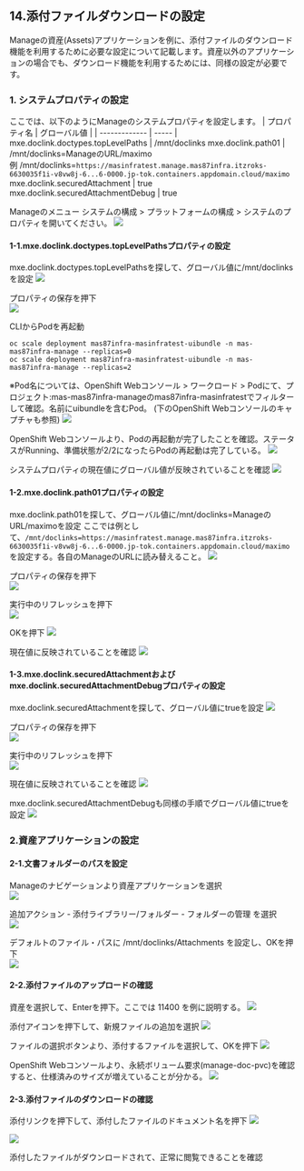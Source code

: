 ## 14.添付ファイルダウンロードの設定

Manageの資産(Assets)アプリケーションを例に、添付ファイルのダウンロード機能を利用するために必要な設定について記載します。資産以外のアプリケーションの場合でも、ダウンロード機能を利用するためには、同様の設定が必要です。

### 1. システムプロパティの設定

ここでは、以下のようにManageのシステムプロパティを設定します。
| プロパティ名       |  グローバル値 |
| ------------- | ----- |
mxe.doclink.doctypes.topLevelPaths  | /mnt/doclinks
mxe.doclink.path01  |  /mnt/doclinks=ManageのURL/maximo<br>例 /mnt/doclinks=`https://masinfratest.manage.mas87infra.itzroks-6630035f1i-v8vw8j-6...6-0000.jp-tok.containers.appdomain.cloud/maximo`
mxe.doclink.securedAttachment  | true
mxe.doclink.securedAttachmentDebug | true

Manageのメニュー システムの構成 > プラットフォームの構成 > システムのプロパティを開いてください。
![](2022-06-07-11-56-27.png)

#### 1-1.mxe.doclink.doctypes.topLevelPathsプロパティの設定
mxe.doclink.doctypes.topLevelPathsを探して、グローバル値に/mnt/doclinksを設定
![](2022-06-07-12-20-52.png)

プロパティの保存を押下  
![](2022-06-07-12-22-10.png)

CLIからPodを再起動
```
oc scale deployment mas87infra-masinfratest-uibundle -n mas-mas87infra-manage --replicas=0
oc scale deployment mas87infra-masinfratest-uibundle -n mas-mas87infra-manage --replicas=2
```
※Pod名については、OpenShift Webコンソール > ワークロード > Podにて、プロジェクト:mas-mas87infra-manageのmas87infra-masinfratestでフィルターして確認。名前にuibundleを含むPod。 (下のOpenShift Webコンソールのキャプチャも参照)
![](2022-06-07-12-22-57.png)

OpenShift Webコンソールより、Podの再起動が完了したことを確認。ステータスがRunning、準備状態が2/2になったらPodの再起動は完了している。
![](2022-06-07-12-24-32.png)

システムプロパティの現在値にグローバル値が反映されていることを確認
![](2022-06-07-12-25-22.png)

#### 1-2.mxe.doclink.path01プロパティの設定
mxe.doclink.path01を探して、グローバル値に/mnt/doclinks=ManageのURL/maximoを設定
ここでは例として、`/mnt/doclinks=https://masinfratest.manage.mas87infra.itzroks-6630035f1i-v8vw8j-6...6-0000.jp-tok.containers.appdomain.cloud/maximo`を設定する。各自のManageのURLに読み替えること。
![](2022-06-07-13-11-27.png)

プロパティの保存を押下  
![](2022-06-07-12-22-10.png)

実行中のリフレッシュを押下  
![](2022-06-07-13-12-22.png)

OKを押下
![](2022-06-07-13-13-00.png)

現在値に反映されていることを確認
![](2022-06-07-13-13-33.png)

#### 1-3.mxe.doclink.securedAttachmentおよびmxe.doclink.securedAttachmentDebugプロパティの設定
mxe.doclink.securedAttachmentを探して、グローバル値にtrueを設定
![](2022-06-07-13-15-39.png)

プロパティの保存を押下  
![](2022-06-07-12-22-10.png)

実行中のリフレッシュを押下  
![](2022-06-07-13-12-22.png)

現在値に反映されていることを確認
![](2022-06-07-13-16-45.png)

mxe.doclink.securedAttachmentDebugも同様の手順でグローバル値にtrueを設定
![](2022-06-07-13-18-09.png)

  
  
### 2.資産アプリケーションの設定

#### 2-1.文書フォルダーのパスを設定
Manageのナビゲーションより資産アプリケーションを選択  
![](2022-06-07-14-03-29.png)

追加アクション - 添付ライブラリー/フォルダー - フォルダーの管理 を選択  
![](2022-06-07-14-04-14.png)

デフォルトのファイル・パスに /mnt/doclinks/Attachments を設定し、OKを押下  
![](2022-06-07-14-04-48.png)

#### 2-2.添付ファイルのアップロードの確認
資産を選択して、Enterを押下。ここでは 11400 を例に説明する。
![](2022-06-07-14-07-00.png)

添付アイコンを押下して、新規ファイルの追加を選択
![](2022-06-07-14-07-38.png)

ファイルの選択ボタンより、添付するファイルを選択して、OKを押下
![](2022-06-07-14-08-18.png)

OpenShift Webコンソールより、永続ボリューム要求(manage-doc-pvc)を確認すると、仕様済みのサイズが増えていることが分かる。
![](2022-06-07-14-09-30.png)

#### 2-3.添付ファイルのダウンロードの確認
添付リンクを押下して、添付したファイルのドキュメント名を押下
![](2022-06-07-14-10-47.png)

![](2022-06-07-14-11-12.png)
  
添付したファイルがダウンロードされて、正常に閲覧できることを確認
